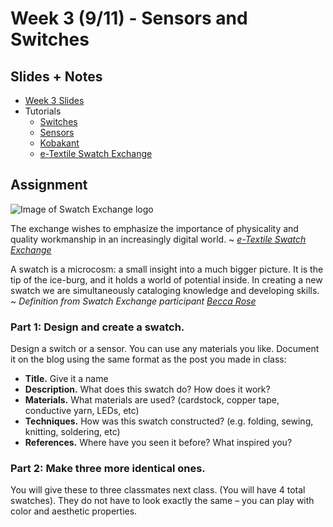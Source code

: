 # Week 3 (9/11) - Sensors and Switches

## Slides + Notes
- [Week 3 Slides](https://docs.google.com/presentation/d/1BeL-JDjTNKolZ0wJs4RFRrPpSW8nbskoeuVZ8IG0Yfw/edit)
- Tutorials
  - [Switches](http://thesoftcircuiteer.net/soft-switches/)
  - [Sensors](http://thesoftcircuiteer.net/soft-sensors/)
  - [Kobakant](https://www.kobakant.at/DIY/?cat=26)
  - [e-Textile Swatch Exchange](http://etextile-summercamp.org/swatch-exchange/about/)

## Assignment
![Image of Swatch Exchange logo](http://lizastark.com/compcraftfall2016/wp-content/uploads/2016/09/Screen-Shot-2016-09-13-at-11.16.05-PM-1024x295.png)

The exchange wishes to emphasize the importance of physicality and quality workmanship in an increasingly digital world.
~ *[e-Textile Swatch Exchange](http://etextile-summercamp.org/swatch-exchange/about/)*

A swatch is a microcosm: a small insight into a much bigger picture. It is the tip of the ice-burg, and it holds a world of potential inside. In creating a new swatch we are simultaneously cataloging knowledge and developing skills.
~ *Definition from Swatch Exchange participant [Becca Rose](https://blog.beccarose.co.uk/2015/09/08/human-breadboards/)*

### Part 1: Design and create a swatch.
Design a switch or a sensor. You can use any materials you like. Document it on the blog using the same format as the post you made in class:
- **Title.** Give it a name
- **Description.** What does this swatch do? How does it work?
- **Materials.** What materials are used? (cardstock, copper tape, conductive yarn, LEDs, etc)
- **Techniques.** How was this swatch constructed? (e.g. folding, sewing, knitting, soldering, etc)
- **References.** Where have you seen it before? What inspired you?

### Part 2: Make three more identical ones. 
You will give these to three classmates next class. (You will have 4 total swatches). They do not have to look exactly the same – you can play with color and aesthetic properties.

